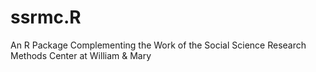 # ssrmc.R
An R Package Complementing the Work of the Social Science Research Methods Center at William &amp; Mary
